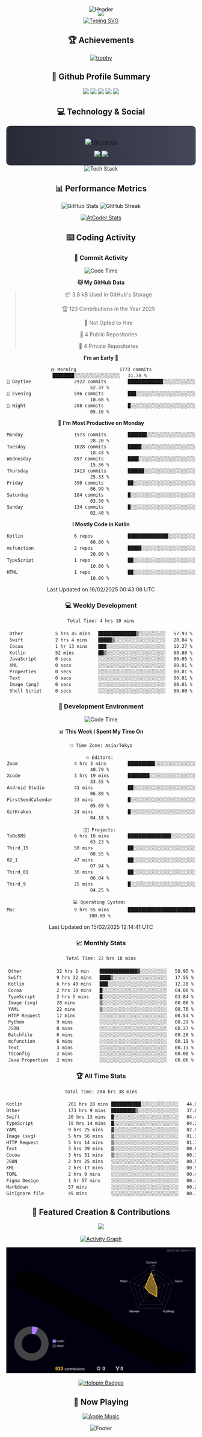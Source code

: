 <div align="center">
  
![Header](https://capsule-render.vercel.app/api?type=waving&color=gradient&customColorList=12&height=300&section=header&text=Welcome%20to%20Batapii's%20Universe&fontSize=50&animation=fadeIn&fontAlignY=40&desc=Android%20Developer%20|%20Kotlin%20LOVE%20)

<div style="margin-top: -20px;">
  <img src="https://readme-typing-svg.herokuapp.com/?lines=Crafting+Android+Experiences;Building+Tomorrow's+Apps+Today;Always+Learning,+Always+Growing&font=Fira%20Code&center=true&width=440&height=45&color=f75c7e&vCenter=true&size=22&pause=1000">
</div>

<a href="https://git.io/typing-svg">
  <img src="https://readme-typing-svg.demolab.com?font=Fira+Code&weight=600&size=28&duration=4000&pause=1000&center=true&vCenter=true&width=800&lines=Hey+there!+I'm+Batapii+%F0%9F%91%8B;Android+Developer+from+Japan+%F0%9F%87%AF%F0%9F%87%B5" alt="Typing SVG" />
</a>

## 🏆 Achievements

[![trophy](https://github-profile-trophy.vercel.app/?username=batapii&theme=onestar&no-frame=true&no-bg=true&column=8&rank=SECRET,SSS,SS,S,AAA,AA,A,B,C,?&margin-w=10&margin-h=10)](https://github.com/ryo-ma/github-profile-trophy)

## 🎯 Github Profile Summary

<div align="center">
  <img src="http://github-profile-summary-cards.vercel.app/api/cards/profile-details?username=batapii&theme=radical" />
  <img src="http://github-profile-summary-cards.vercel.app/api/cards/repos-per-language?username=batapii&theme=radical" />
  <img src="http://github-profile-summary-cards.vercel.app/api/cards/most-commit-language?username=batapii&theme=radical" />
  <img src="http://github-profile-summary-cards.vercel.app/api/cards/stats?username=batapii&theme=radical" />
  <img src="http://github-profile-summary-cards.vercel.app/api/cards/productive-time?username=batapii&theme=radical" />
</div>

## 💻 Technology & Social

<div align="center" style="background: linear-gradient(to right, #282A36, #44475A); padding: 20px; border-radius: 10px;">

[![Top Langs](https://github-readme-stats.vercel.app/api/top-langs/?username=batapii
)](https://github.com/anuraghazra/github-readme-stats)

<div style="margin-top: 15px">
<a href="https://github.com/batapii"><img src="https://img.shields.io/github/followers/batapii?style=for-the-badge&logo=github&label=Follow&color=ff6e96&labelColor=282A36"/></a>
<a href="https://twitter.com/batapii3939"><img src="https://img.shields.io/twitter/follow/batapii?style=for-the-badge&logo=twitter&color=1DA1F2&labelColor=282A36&label= Twitter"/></a>
</div>

</div>

<div align="center">
<img src="https://github-readme-tech-stack.vercel.app/api/cards?title=Tech+Stack&align=center&titleAlign=center&fontSize=20&lineHeight=10&lineCount=4&theme=github_dark&width=800&bg=%230D1117&badge=%23161B22&border=%2321262D&titleColor=%2358A6FF&line1=kotlin%2Ckotlin%2C0095D5%3Bandroid%2Candroid%2C00ff00%3Bjetpackcompose%2Cjetpack%2C4285F4%3B&line2=swift%2Cswift%2CFA7343%3Bfirebase%2Cfirebase%2CFFCA28%3Bgithub%2Cgithub%2C181717%3B&line3=typescript%2Ctypescript%2C3178C6%3Bgraphql%2Cgraphql%2CE10098%3Bsupabase%2Csupabase%2C3FCF8E%3B&line4=gradle%2Cgradle%2C02303A%3Bgitkraken%2Cgitkraken%2C179287%3Bpostman%2Cpostman%2CFF6C37%3B" alt="Tech Stack" />
</div>



## 📊 Performance Metrics

<div align="center">

![GitHub Stats](https://github-readme-stats.vercel.app/api?username=batapii&show_icons=true&theme=radical&hide_border=true&bg_color=0D1117)
![GitHub Streak](https://github-readme-streak-stats.herokuapp.com/?user=batapii&theme=radical&hide_border=true&background=0D1117)

[![AtCoder Stats](https://atcoder-readme-stats.vercel.app/stats/batapii3939?theme=dark&show_history=5&width=495)](https://github.com/iwbc-mzk/atcoder-readme-stats)

</div>

## ⌨️ Coding Activity

### 🌟 Commit Activity
<!--START_SECTION:commit-stats-->
![Code Time](http://img.shields.io/badge/Code%20Time-460%20hrs%208%20mins-blue)

**🐱 My GitHub Data** 

> 📦 3.8 kB Used in GitHub's Storage 
 > 
> 🏆 123 Contributions in the Year 2025
 > 
> 🚫 Not Opted to Hire
 > 
> 📜 4 Public Repositories 
 > 
> 🔑 4 Private Repositories 
 > 
**I'm an Early 🐤** 

```text
🌞 Morning                1773 commits        ████████░░░░░░░░░░░░░░░░░   31.78 % 
🌆 Daytime                2922 commits        █████████████░░░░░░░░░░░░   52.37 % 
🌃 Evening                596 commits         ███░░░░░░░░░░░░░░░░░░░░░░   10.68 % 
🌙 Night                  288 commits         █░░░░░░░░░░░░░░░░░░░░░░░░   05.16 % 
```
📅 **I'm Most Productive on Monday** 

```text
Monday                   1573 commits        ███████░░░░░░░░░░░░░░░░░░   28.20 % 
Tuesday                  1028 commits        █████░░░░░░░░░░░░░░░░░░░░   18.43 % 
Wednesday                857 commits         ████░░░░░░░░░░░░░░░░░░░░░   15.36 % 
Thursday                 1413 commits        ██████░░░░░░░░░░░░░░░░░░░   25.33 % 
Friday                   390 commits         ██░░░░░░░░░░░░░░░░░░░░░░░   06.99 % 
Saturday                 184 commits         █░░░░░░░░░░░░░░░░░░░░░░░░   03.30 % 
Sunday                   134 commits         █░░░░░░░░░░░░░░░░░░░░░░░░   02.40 % 
```


**I Mostly Code in Kotlin** 

```text
Kotlin                   6 repos             ███████████████░░░░░░░░░░   60.00 % 
mcfunction               2 repos             █████░░░░░░░░░░░░░░░░░░░░   20.00 % 
TypeScript               1 repo              ██░░░░░░░░░░░░░░░░░░░░░░░   10.00 % 
HTML                     1 repo              ██░░░░░░░░░░░░░░░░░░░░░░░   10.00 % 
```




 Last Updated on 16/02/2025 00:43:08 UTC
<!--END_SECTION:commit-stats-->

### 💻 Weekly Development
<!--START_SECTION:wakatime-->

```txt
Total Time: 4 hrs 10 mins

Other            5 hrs 45 mins   ██████████████▒░░░░░░░░░░   57.93 %
Swift            2 hrs 4 mins    █████▒░░░░░░░░░░░░░░░░░░░   20.84 %
Cocoa            1 hr 13 mins    ███░░░░░░░░░░░░░░░░░░░░░░   12.27 %
Kotlin           52 mins         ██▒░░░░░░░░░░░░░░░░░░░░░░   08.88 %
JavaScript       0 secs          ░░░░░░░░░░░░░░░░░░░░░░░░░   00.05 %
XML              0 secs          ░░░░░░░░░░░░░░░░░░░░░░░░░   00.01 %
Properties       0 secs          ░░░░░░░░░░░░░░░░░░░░░░░░░   00.01 %
Text             0 secs          ░░░░░░░░░░░░░░░░░░░░░░░░░   00.01 %
Image (png)      0 secs          ░░░░░░░░░░░░░░░░░░░░░░░░░   00.01 %
Shell Script     0 secs          ░░░░░░░░░░░░░░░░░░░░░░░░░   00.00 %
```

<!--END_SECTION:wakatime-->

### 🔨 Development Environment
<!--START_SECTION:dev-stats-->
![Code Time](http://img.shields.io/badge/Code%20Time-460%20hrs%208%20mins-blue)

📊 **This Week I Spent My Time On** 

```text
🕑︎ Time Zone: Asia/Tokyo

🔥 Editors: 
Zoom                     4 hrs 3 mins        ██████████░░░░░░░░░░░░░░░   40.79 % 
Xcode                    3 hrs 19 mins       ████████░░░░░░░░░░░░░░░░░   33.55 % 
Android Studio           41 mins             ██░░░░░░░░░░░░░░░░░░░░░░░   06.89 % 
FirstSeedCalendar        33 mins             █░░░░░░░░░░░░░░░░░░░░░░░░   05.69 % 
GitKraken                24 mins             █░░░░░░░░░░░░░░░░░░░░░░░░   04.18 % 

🐱‍💻 Projects: 
ToDoSNS                  6 hrs 16 mins       ████████████████░░░░░░░░░   63.23 % 
Third_15                 50 mins             ██░░░░░░░░░░░░░░░░░░░░░░░   08.55 % 
02_1                     47 mins             ██░░░░░░░░░░░░░░░░░░░░░░░   07.94 % 
Third_01                 36 mins             ██░░░░░░░░░░░░░░░░░░░░░░░   06.04 % 
Third_9                  25 mins             █░░░░░░░░░░░░░░░░░░░░░░░░   04.25 % 

💻 Operating System: 
Mac                      9 hrs 55 mins       █████████████████████████   100.00 % 
```


 Last Updated on 15/02/2025 12:14:41 UTC
<!--END_SECTION:dev-stats-->

### 📈 Monthly Stats
<!--START_SECTION:wakamonth-->

```txt
Total Time: 22 hrs 18 mins

Other             32 hrs 1 min    ██████████████▓░░░░░░░░░░   58.95 %
Swift             9 hrs 32 mins   ████▒░░░░░░░░░░░░░░░░░░░░   17.55 %
Kotlin            6 hrs 40 mins   ███░░░░░░░░░░░░░░░░░░░░░░   12.28 %
Cocoa             2 hrs 10 mins   █░░░░░░░░░░░░░░░░░░░░░░░░   04.00 %
TypeScript        2 hrs 5 mins    █░░░░░░░░░░░░░░░░░░░░░░░░   03.84 %
Image (svg)       28 mins         ▒░░░░░░░░░░░░░░░░░░░░░░░░   00.88 %
YAML              22 mins         ▒░░░░░░░░░░░░░░░░░░░░░░░░   00.70 %
HTTP Request      17 mins         ░░░░░░░░░░░░░░░░░░░░░░░░░   00.54 %
Python            9 mins          ░░░░░░░░░░░░░░░░░░░░░░░░░   00.29 %
JSON              8 mins          ░░░░░░░░░░░░░░░░░░░░░░░░░   00.27 %
Batchfile         6 mins          ░░░░░░░░░░░░░░░░░░░░░░░░░   00.20 %
mcfunction        6 mins          ░░░░░░░░░░░░░░░░░░░░░░░░░   00.19 %
Text              3 mins          ░░░░░░░░░░░░░░░░░░░░░░░░░   00.11 %
TSConfig          2 mins          ░░░░░░░░░░░░░░░░░░░░░░░░░   00.08 %
Java Properties   2 mins          ░░░░░░░░░░░░░░░░░░░░░░░░░   00.06 %
```

<!--END_SECTION:wakamonth-->

### 🏆 All Time Stats
<!--START_SECTION:wakaalltime-->

```txt
Total Time: 284 hrs 38 mins

Kotlin                 201 hrs 28 mins ███████████░░░░░░░░░░░░░░   44.01 %
Other                  173 hrs 9 mins  █████████▒░░░░░░░░░░░░░░░   37.82 %
Swift                  20 hrs 13 mins  █░░░░░░░░░░░░░░░░░░░░░░░░   04.42 %
TypeScript             19 hrs 14 mins  █░░░░░░░░░░░░░░░░░░░░░░░░   04.20 %
YAML                   9 hrs 25 mins   ▓░░░░░░░░░░░░░░░░░░░░░░░░   02.06 %
Image (svg)            5 hrs 56 mins   ▒░░░░░░░░░░░░░░░░░░░░░░░░   01.30 %
HTTP Request           5 hrs 14 mins   ▒░░░░░░░░░░░░░░░░░░░░░░░░   01.14 %
Text                   3 hrs 39 mins   ▒░░░░░░░░░░░░░░░░░░░░░░░░   00.80 %
Cocoa                  3 hrs 31 mins   ▒░░░░░░░░░░░░░░░░░░░░░░░░   00.77 %
JSON                   2 hrs 25 mins   ░░░░░░░░░░░░░░░░░░░░░░░░░   00.53 %
XML                    2 hrs 17 mins   ░░░░░░░░░░░░░░░░░░░░░░░░░   00.50 %
TOML                   2 hrs 9 mins    ░░░░░░░░░░░░░░░░░░░░░░░░░   00.47 %
Figma Design           1 hr 57 mins    ░░░░░░░░░░░░░░░░░░░░░░░░░   00.43 %
Markdown               57 mins         ░░░░░░░░░░░░░░░░░░░░░░░░░   00.21 %
GitIgnore file         49 mins         ░░░░░░░░░░░░░░░░░░░░░░░░░   00.18 %
```

<!--END_SECTION:wakaalltime-->


## 🌟 Featured Creation & Contributions

<div align="center">
  <a href="https://github.com/batapii/ToDoSNS">
    <img src="https://github-readme-stats.vercel.app/api/pin/?username=batapii&repo=ToDoSNS&theme=radical&hide_border=true&bg_color=0D1117" />
  </a>

[![Activity Graph](https://github-readme-activity-graph.vercel.app/graph?username=batapii&custom_title=Contribution%20Graph&hide_border=true&theme=radical&bg_color=0D1117)](https://github.com/ashutosh00710/github-readme-activity-graph)

![3D Contrib](./profile-3d-contrib/profile-night-rainbow.svg)

[![Holopin Badges](https://holopin.me/batapii)](https://holopin.io/@batapii)

</div>

## 🎵 Now Playing

<div align="center">
  
[![Apple Music](https://music-profile.rayriffy.com/theme/dark.svg?uid=001005.6598667d2ffd4a10a4f429edd0ba24c4.1156)](https://github.com/rayriffy/apple-music-github-profile)

</div>

![Footer](https://capsule-render.vercel.app/api?type=waving&color=gradient&customColorList=12&height=100&section=footer)

</div>
